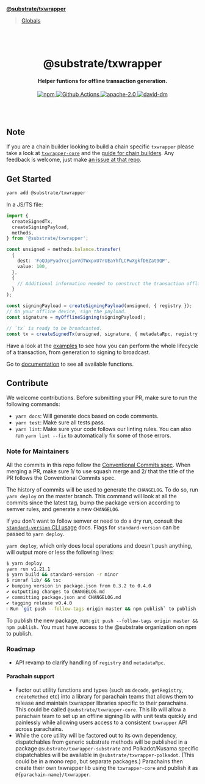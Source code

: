 **[@substrate/txwrapper](README.md)**

> [Globals](globals.md)

<br /><br />

<h1 align="center">@substrate/txwrapper</h1>
<h4 align="center">Helper funtions for offline transaction generation.</h4>

<p align="center">
  <a href="https://www.npmjs.com/package/@substrate/txwrapper">
    <img alt="npm" src="https://img.shields.io/npm/v/@substrate/txwrapper.svg" />
  </a>
  <a href="https://github.com/paritytech/txwrapper/actions">
    <img alt="Github Actions" src="https://github.com/paritytech/txwrapper/workflows/pr/badge.svg" />
  </a>
  <a href="https://opensource.org/licenses/Apache-2.0">
    <img alt="apache-2.0" src="https://img.shields.io/badge/License-Apache%202.0-blue.svg" />
  </a>
  <a href="https://david-dm.org/paritytech/txwrapper">
    <img alt="david-dm" src="https://img.shields.io/david/paritytech/txwrapper.svg" />
  </a>
</p>

<br /><br />

## Note

If you are a chain builder looking to build a chain specific `txwrapper` please take a look at [`txwrapper-core`](https://github.com/paritytech/txwrapper-core) and the [guide for chain builders](https://github.com/paritytech/txwrapper-core/blob/main/CHAIN_BUILDER.md). Any feedback is welcome, just make [an issue at that repo](https://github.com/paritytech/txwrapper-core/issues).

## Get Started

```bash
yarn add @substrate/txwrapper
```

In a JS/TS file:

```typescript
import {
  createSignedTx,
  createSigningPayload,
  methods,
} from '@substrate/txwrapper';

const unsigned = methods.balance.transfer(
  {
    dest: 'FoQJpPyadYccjavVdTWxpxU7rUEaYhfLCPwXgkfD6Zat9QP',
    value: 100,
  },
  {
    // Additional information needed to construct the transaction offline.
  }
);

const signingPayload = createSigningPayload(unsigned, { registry });
// On your offline device, sign the payload.
const signature = myOfflineSigning(signingPayload);

// `tx` is ready to be broadcasted.
const tx = createSignedTx(unsigned, signature, { metadataRpc, registry });
```

Have a look at the [examples](https://github.com/paritytech/txwrapper/tree/master/examples) to see how you can perform the whole lifecycle of a transaction, from generation to signing to broadcast.

Go to [documentation](https://github.com/paritytech/txwrapper/tree/master/docs/globals.md) to see all available functions.

## Contribute

We welcome contributions. Before submitting your PR, make sure to run the following commands:

- `yarn docs`: Will generate docs based on code comments.
- `yarn test`: Make sure all tests pass.
- `yarn lint`: Make sure your code follows our linting rules. You can also run `yarn lint --fix` to automatically fix some of those errors.

### Note for Maintainers

All the commits in this repo follow the [Conventional Commits spec](https://www.conventionalcommits.org/en/v1.0.0/#summary). When merging a PR, make sure 1/ to
use squash merge and 2/ that the title of the PR follows the Conventional Commits spec.

The history of commits will be used to generate the `CHANGELOG`. To do so, run `yarn deploy` on the master
branch. This command will look at all the commits since the latest tag, bump the package version according
to semver rules, and generate a new `CHANGELOG`.

If you don't want to follow semver or need to do a dry run, consult the [`standard-version` CLI usage](https://github.com/conventional-changelog/standard-version#cli-usag)
docs. Flags for `standard-version` can be passed to `yarn deploy`.

`yarn deploy`, which only does local operations and doesn't push anything, will output more or
less the following lines:

```bash
$ yarn deploy
yarn run v1.21.1
$ yarn build && standard-version -r minor
$ rimraf lib/ && tsc
✔ bumping version in package.json from 0.3.2 to 0.4.0
✔ outputting changes to CHANGELOG.md
✔ committing package.json and CHANGELOG.md
✔ tagging release v0.4.0
ℹ Run `git push --follow-tags origin master && npm publish` to publish
```

To publish the new package, run: `git push --follow-tags origin master && npm publish.`
You must have access to the @substrate organization on npm to publish.

### Roadmap

- API revamp to clarify handling of `registry` and `metadataRpc`.

#### Parachain support

- Factor out utility functions and types (such as `decode`, `getRegistry`, `createMethod` etc) into a library for parachain
teams that allows them to release and maintain txwrapper libraries specific to their parachains. This could be called
`@substrate/txwrapper-core`. This lib will allow a parachain team to set up an offline signing lib with unit tests
quickly and painlessly while allowing users access to a consistent `txwrapper` API across parachains.
- While the core utility will be factored out to its own dependency, dispatchables from generic substrate methods
will be published in a package `@substrate/txwrapper-substrate` and Polkadot/Kusama specific dispatchables will be available in
`@substrate/txwrapper-polkadot`. (This could be in a mono repo, but separate packages.) Parachains then create
their own txwrapper lib using the `txwrapper-core` and publish it as `@{parachain-name}/txwrapper`.
